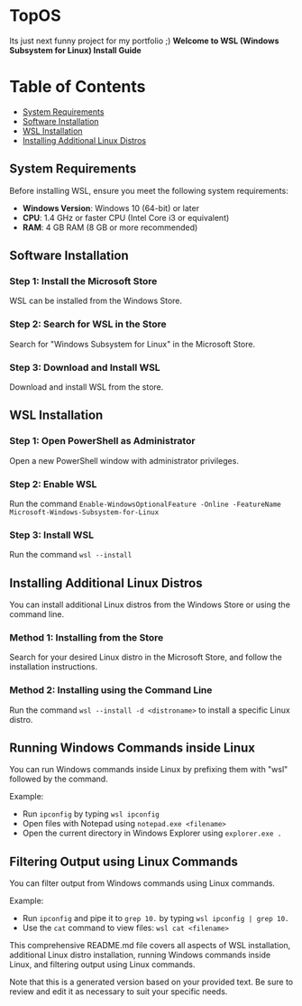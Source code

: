 # TopOS
Its just next funny project for my portfolio ;)
**Welcome to WSL (Windows Subsystem for Linux) Install Guide**

Table of Contents
=================

*   [System Requirements](#system-requirements)
*   [Software Installation](#software-installation)
*   [WSL Installation](#wsl-installation)
*   [Installing Additional Linux Distros](#installing-additional-linux-distros)

**System Requirements**
------------------------

Before installing WSL, ensure you meet the following system requirements:

*   **Windows Version**: Windows 10 (64-bit) or later
*   **CPU**: 1.4 GHz or faster CPU (Intel Core i3 or equivalent)
*   **RAM**: 4 GB RAM (8 GB or more recommended)

**Software Installation**
-------------------------

### Step 1: Install the Microsoft Store

WSL can be installed from the Windows Store.

### Step 2: Search for WSL in the Store

Search for "Windows Subsystem for Linux" in the Microsoft Store.

### Step 3: Download and Install WSL

Download and install WSL from the store.

**WSL Installation**
-------------------

### Step 1: Open PowerShell as Administrator

Open a new PowerShell window with administrator privileges.

### Step 2: Enable WSL

Run the command `Enable-WindowsOptionalFeature -Online -FeatureName Microsoft-Windows-Subsystem-for-Linux`

### Step 3: Install WSL

Run the command `wsl --install`

**Installing Additional Linux Distros**
--------------------------------------

You can install additional Linux distros from the Windows Store or using the command line.

### Method 1: Installing from the Store

Search for your desired Linux distro in the Microsoft Store, and follow the installation instructions.

### Method 2: Installing using the Command Line

Run the command `wsl --install -d <distroname>` to install a specific Linux distro.

**Running Windows Commands inside Linux**
------------------------------------------

You can run Windows commands inside Linux by prefixing them with "wsl" followed by the command.

Example:

*   Run `ipconfig` by typing `wsl ipconfig`
*   Open files with Notepad using `notepad.exe <filename>`
*   Open the current directory in Windows Explorer using `explorer.exe .`

**Filtering Output using Linux Commands**
-----------------------------------------

You can filter output from Windows commands using Linux commands.

Example:

*   Run `ipconfig` and pipe it to `grep 10.` by typing `wsl ipconfig | grep 10.`
*   Use the `cat` command to view files: `wsl cat <filename>`

This comprehensive README.md file covers all aspects of WSL installation, additional Linux distro installation,
running Windows commands inside Linux, and filtering output using Linux commands.

Note that this is a generated version based on your provided text. Be sure to review and edit it as necessary to
suit your specific needs.
